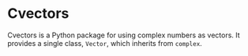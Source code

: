  # Cvectors
 
 Cvectors is a Python package for using complex numbers as vectors. It provides
 a single class, `Vector`, which inherits from `complex`.
